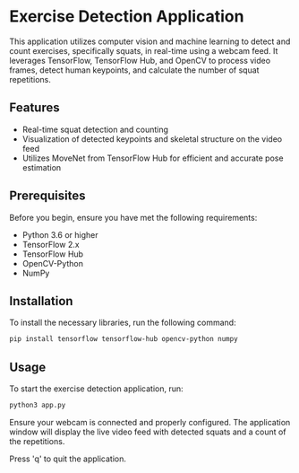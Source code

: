 # Exercise Detection Application

This application utilizes computer vision and machine learning to detect and count exercises, specifically squats, in real-time using a webcam feed. It leverages TensorFlow, TensorFlow Hub, and OpenCV to process video frames, detect human keypoints, and calculate the number of squat repetitions.

## Features

- Real-time squat detection and counting
- Visualization of detected keypoints and skeletal structure on the video feed
- Utilizes MoveNet from TensorFlow Hub for efficient and accurate pose estimation

## Prerequisites

Before you begin, ensure you have met the following requirements:

- Python 3.6 or higher
- TensorFlow 2.x
- TensorFlow Hub
- OpenCV-Python
- NumPy

## Installation

To install the necessary libraries, run the following command:
```sh
pip install tensorflow tensorflow-hub opencv-python numpy
```

## Usage
To start the exercise detection application, run:
```sh
python3 app.py
```

Ensure your webcam is connected and properly configured. The application window will display the live video feed with detected squats and a count of the repetitions.

Press 'q' to quit the application.
